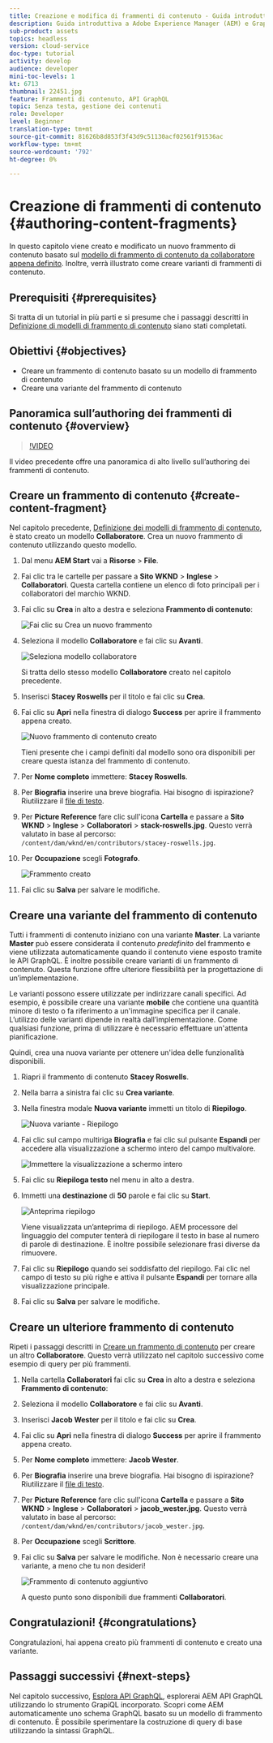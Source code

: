 ```yaml
---
title: Creazione e modifica di frammenti di contenuto - Guida introduttiva AEM Headless - GraphQL
description: Guida introduttiva a Adobe Experience Manager (AEM) e GraphQL. Crea e modifica un nuovo frammento di contenuto basato su un modello di frammento di contenuto. Scopri come creare varianti di frammenti di contenuto.
sub-product: assets
topics: headless
version: cloud-service
doc-type: tutorial
activity: develop
audience: developer
mini-toc-levels: 1
kt: 6713
thumbnail: 22451.jpg
feature: Frammenti di contenuto, API GraphQL
topic: Senza testa, gestione dei contenuti
role: Developer
level: Beginner
translation-type: tm+mt
source-git-commit: 81626b8d853f3f43d9c51130acf02561f91536ac
workflow-type: tm+mt
source-wordcount: '792'
ht-degree: 0%

---
```



# Creazione di frammenti di contenuto {#authoring-content-fragments}

In questo capitolo viene creato e modificato un nuovo frammento di contenuto basato sul [modello di frammento di contenuto da collaboratore appena definito](./content-fragment-models.md). Inoltre, verrà illustrato come creare varianti di frammenti di contenuto.

## Prerequisiti {#prerequisites}

Si tratta di un tutorial in più parti e si presume che i passaggi descritti in [Definizione di modelli di frammento di contenuto](./content-fragment-models.md) siano stati completati.

## Obiettivi {#objectives}

* Creare un frammento di contenuto basato su un modello di frammento di contenuto
* Creare una variante del frammento di contenuto

## Panoramica sull’authoring dei frammenti di contenuto {#overview}

>[!VIDEO](https://video.tv.adobe.com/v/22451/?quality=12&learn=on)

Il video precedente offre una panoramica di alto livello sull’authoring dei frammenti di contenuto.

## Creare un frammento di contenuto {#create-content-fragment}

Nel capitolo precedente, [Definizione dei modelli di frammento di contenuto](./content-fragment-models.md), è stato creato un modello **Collaboratore**. Crea un nuovo frammento di contenuto utilizzando questo modello.

1. Dal menu **AEM Start** vai a **Risorse** > **File**.
1. Fai clic tra le cartelle per passare a **Sito WKND** > **Inglese** > **Collaboratori**. Questa cartella contiene un elenco di foto principali per i collaboratori del marchio WKND.

1. Fai clic su **Crea** in alto a destra e seleziona **Frammento di contenuto**:

   ![Fai clic su Crea un nuovo frammento](assets/author-content-fragments/create-content-fragment-menu.png)

1. Seleziona il modello **Collaboratore** e fai clic su **Avanti**.

   ![Seleziona modello collaboratore](assets/author-content-fragments/select-contributor-model.png)

   Si tratta dello stesso modello **Collaboratore** creato nel capitolo precedente.

1. Inserisci **Stacey Roswells** per il titolo e fai clic su **Crea**.
1. Fai clic su **Apri** nella finestra di dialogo **Success** per aprire il frammento appena creato.

   ![Nuovo frammento di contenuto creato](assets/author-content-fragments/new-content-fragment.png)

   Tieni presente che i campi definiti dal modello sono ora disponibili per creare questa istanza del frammento di contenuto.

1. Per **Nome completo** immettere: **Stacey Roswells**.
1. Per **Biografia** inserire una breve biografia. Hai bisogno di ispirazione? Riutilizzare il [file di testo](assets/author-content-fragments/stacey-roswells-bio.txt).
1. Per **Picture Reference** fare clic sull&#39;icona **Cartella** e passare a **Sito WKND** > **Inglese** > **Collaboratori** > **stack-roswells.jpg**. Questo verrà valutato in base al percorso: `/content/dam/wknd/en/contributors/stacey-roswells.jpg`.
1. Per **Occupazione** scegli **Fotografo**.

   ![Frammento creato](assets/author-content-fragments/stacye-roswell-fragment-authored.png)

1. Fai clic su **Salva** per salvare le modifiche.

## Creare una variante del frammento di contenuto

Tutti i frammenti di contenuto iniziano con una variante **Master**. La variante **Master** può essere considerata il contenuto *predefinito* del frammento e viene utilizzata automaticamente quando il contenuto viene esposto tramite le API GraphQL. È inoltre possibile creare varianti di un frammento di contenuto. Questa funzione offre ulteriore flessibilità per la progettazione di un’implementazione.

Le varianti possono essere utilizzate per indirizzare canali specifici. Ad esempio, è possibile creare una variante **mobile** che contiene una quantità minore di testo o fa riferimento a un&#39;immagine specifica per il canale. L’utilizzo delle varianti dipende in realtà dall’implementazione. Come qualsiasi funzione, prima di utilizzare è necessario effettuare un&#39;attenta pianificazione.

Quindi, crea una nuova variante per ottenere un&#39;idea delle funzionalità disponibili.

1. Riapri il frammento di contenuto **Stacey Roswells**.
1. Nella barra a sinistra fai clic su **Crea variante**.
1. Nella finestra modale **Nuova variante** immetti un titolo di **Riepilogo**.

   ![Nuova variante - Riepilogo](assets/author-content-fragments/new-variation-summary.png)

1. Fai clic sul campo multiriga **Biografia** e fai clic sul pulsante **Espandi** per accedere alla visualizzazione a schermo intero del campo multivalore.

   ![Immettere la visualizzazione a schermo intero](assets/author-content-fragments/enter-full-screen-view.png)

1. Fai clic su **Riepiloga testo** nel menu in alto a destra.

1. Immetti una **destinazione** di **50** parole e fai clic su **Start**.

   ![Anteprima riepilogo](assets/author-content-fragments/summarize-text-preview.png)

   Viene visualizzata un’anteprima di riepilogo. AEM processore del linguaggio del computer tenterà di riepilogare il testo in base al numero di parole di destinazione. È inoltre possibile selezionare frasi diverse da rimuovere.

1. Fai clic su **Riepilogo** quando sei soddisfatto del riepilogo. Fai clic nel campo di testo su più righe e attiva il pulsante **Espandi** per tornare alla visualizzazione principale.

1. Fai clic su **Salva** per salvare le modifiche.

## Creare un ulteriore frammento di contenuto

Ripeti i passaggi descritti in [Creare un frammento di contenuto](#create-content-fragment) per creare un altro **Collaboratore**. Questo verrà utilizzato nel capitolo successivo come esempio di query per più frammenti.

1. Nella cartella **Collaboratori** fai clic su **Crea** in alto a destra e seleziona **Frammento di contenuto**:
1. Seleziona il modello **Collaboratore** e fai clic su **Avanti**.
1. Inserisci **Jacob Wester** per il titolo e fai clic su **Crea**.
1. Fai clic su **Apri** nella finestra di dialogo **Success** per aprire il frammento appena creato.
1. Per **Nome completo** immettere: **Jacob Wester**.
1. Per **Biografia** inserire una breve biografia. Hai bisogno di ispirazione? Riutilizzare il [file di testo](assets/author-content-fragments/jacob-wester.txt).
1. Per **Picture Reference** fare clic sull&#39;icona **Cartella** e passare a **Sito WKND** > **Inglese** > **Collaboratori** > **jacob_wester.jpg**. Questo verrà valutato in base al percorso: `/content/dam/wknd/en/contributors/jacob_wester.jpg`.
1. Per **Occupazione** scegli **Scrittore**.
1. Fai clic su **Salva** per salvare le modifiche. Non è necessario creare una variante, a meno che tu non desideri!

   ![Frammento di contenuto aggiuntivo](assets/author-content-fragments/additional-content-fragment.png)

   A questo punto sono disponibili due frammenti **Collaboratori**.

## Congratulazioni! {#congratulations}

Congratulazioni, hai appena creato più frammenti di contenuto e creato una variante.

## Passaggi successivi {#next-steps}

Nel capitolo successivo, [Esplora API GraphQL](explore-graphql-api.md), esplorerai AEM API GraphQL utilizzando lo strumento GrapiQL incorporato. Scopri come AEM automaticamente uno schema GraphQL basato su un modello di frammento di contenuto. È possibile sperimentare la costruzione di query di base utilizzando la sintassi GraphQL.